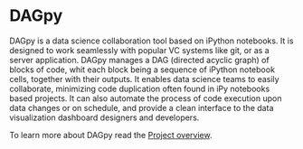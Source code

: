 # DAGpy

DAGpy is a data science collaboration tool based on iPython notebooks. It is designed to work seamlessly with popular VC systems like git, or as a server application. DAGpy manages a DAG (directed acyclic graph) of blocks of code, whit each block being a sequence of iPython notebook cells, together with their outputs. It enables data science teams to easily collaborate, minimizing code duplication often found in iPy notebooks based projects. It can also automate the process of code execution upon data changes or on schedule, and provide a clean interface to the data visualization dashboard designers and developers.

To learn more about DAGpy read the [Project overview](src/project_overview.md).
